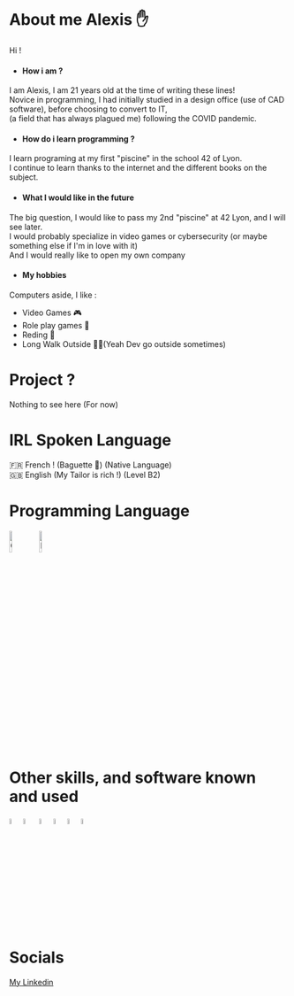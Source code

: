 <h1>About me Alexis ✋ </h1>

Hi ! <br>
- <h4>How i am ?</h4>
I am Alexis, I am 21 years old at the time of writing these lines! <br>
Novice in programming, I had initially studied in a design office (use of CAD software), before choosing to convert to IT, <br>
(a field that has always plagued me) following the COVID pandemic. <br>

- <h4>How do i learn programming ?</h4>
I learn programing at my first "piscine" in the school 42 of Lyon. <br>
I continue to learn thanks to the internet and the different books on the subject. <br>

- <h4>What I would like in the future</h4>
The big question, I would like to pass my 2nd "piscine" at 42 Lyon, and I will see later. <br>
I would probably specialize in video games or cybersecurity (or maybe something else if I'm in love with it) <br>
And I would really like to open my own company <br>

- <h4>My hobbies</h4>
Computers aside, I like :

- Video Games 🎮
- Role play games 🎲
- Reding 📘
- Long Walk Outside 🚶‍♂️(Yeah Dev go outside sometimes)


<h1>Project ?</h1>

Nothing to see here (For now) <br>

<h1>IRL Spoken Language</h1>
🇫🇷 French ! (Baguette 🥖) (Native Language) <br>
🇬🇧 English (My Tailor is rich !) (Level B2) <br>

<h1>Programming Language</h1>

<img src="https://www.britefish.net/wp-content/uploads/2019/07/logo-c-1.png" alt="C" width=10% height=10%> <img src="https://upload.wikimedia.org/wikipedia/commons/6/61/HTML5_logo_and_wordmark.svg" alt="HTML" width=10% height=10%>

<h1>Other skills, and software known and used</h1>
<img src="https://camo.githubusercontent.com/592ee2c80662bacd8a8ece73d4fa0987aa6d72a7cfa7d4d0fa830ab261312c15/68747470733a2f2f63646e2e6a7364656c6976722e6e65742f67682f64657669636f6e732f64657669636f6e2f69636f6e732f6170706c652f6170706c652d6f726967696e616c2e737667" alt="IOS" width=5% height=5%><img src="https://camo.githubusercontent.com/dc9e7e657b4cd5ba7d819d1a9ce61434bd0ddbb94287d7476b186bd783b62279/68747470733a2f2f63646e2e6a7364656c6976722e6e65742f67682f64657669636f6e732f64657669636f6e2f69636f6e732f6769742f6769742d6f726967696e616c2e737667" alt="git" width=5% height=5%> <img src="https://camo.githubusercontent.com/6c8e86dfc77346d4388b8e064db73017a210f18e2cd18e74779ea34f2d630f4a/68747470733a2f2f63646e2e6a7364656c6976722e6e65742f67682f64657669636f6e732f64657669636f6e2f69636f6e732f6769746875622f6769746875622d6f726967696e616c2e737667" alt="GitHub" width=5% height=5%><img src="https://camo.githubusercontent.com/1d58fcc772b862a9e1a39d95582a03723622e19fe151a71076e1f64044c9ec88/68747470733a2f2f63646e2e6a7364656c6976722e6e65742f67682f64657669636f6e732f64657669636f6e2f69636f6e732f7472656c6c6f2f7472656c6c6f2d706c61696e2e737667" alt="Trello" width=5% height=5%><img src="https://camo.githubusercontent.com/5fa137d222dde7b69acd22c6572a065ce3656e6ffa1f5e88c1b5c7a935af3cc6/68747470733a2f2f63646e2e6a7364656c6976722e6e65742f67682f64657669636f6e732f64657669636f6e2f69636f6e732f7673636f64652f7673636f64652d6f726967696e616c2e737667" alt="VSCode" width=5% height=5%><img src="https://upload.wikimedia.org/wikipedia/commons/thumb/9/9f/Vimlogo.svg/langfr-1920px-Vimlogo.svg.png" alt="Vim" width=5% height=5%>

<h1>Socials</h1>
<a href="https://www.linkedin.com/in/alexis-d-988bbb107/">My Linkedin</a>



<!---
Aldbg74/Aldbg74 is a ✨ special ✨ repository because its `README.md` (this file) appears on your GitHub profile.
You can click the Preview link to take a look at your changes.
--->
